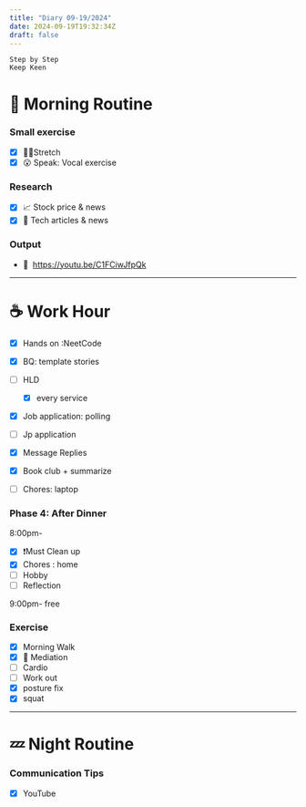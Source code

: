 ```yaml
---
title: "Diary 09-19/2024"  
date: 2024-09-19T19:32:34Z
draft: false
---
```


```tsx
Step by Step
Keep Keen
```

# 🍳 Morning Routine

### Small exercise

- [x]  🧎‍♀️Stretch
- [x]  😮 Speak: Vocal exercise

### Research

- [x]  📈 Stock price & news
- [x]  👾 Tech articles & news

### Output

- 🎥  https://youtu.be/C1FCiwJfpQk

---

# ☕ Work Hour

- [x]  Hands on :NeetCode
- [x]  BQ: template stories
- [ ]  HLD
    - [x]  every service

- [x]  Job application: polling
- [ ]  Jp application
- [x]  Message Replies

- [x]  Book club + summarize
- [ ]  Chores: laptop

### Phase 4: After Dinner

8:00pm-

- [x]  ❗Must Clean up
- [x]  Chores : home
- [ ]  Hobby
- [ ]  Reflection

9:00pm- free

### Exercise

- [x]  Morning Walk
- [x]  🧘 Mediation
- [ ]  Cardio
- [ ]  Work out
- [x]  posture fix
- [x]  squat

---

# 💤 Night Routine

### Communication Tips

- [x]  YouTube
